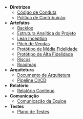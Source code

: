 - **Diretrizes**
    - [Código de Conduta](./CODE_OF_CONDUCT.md)
    - [Política de Contribuição](./CONTRIBUTING.md)
- **Artefatos**
    - [Backlog](./backlog/backlog.md)
    - [Estrutura Analítica do Projeto](./eap/eap.md)
    - [Lean Inception](./lean/quadro_lean.md)
    - [Pitch de Vendas](./pitch/pitch.md)
    - [Protótipo de Média Fidelidade](./prototipos/media_fidelidade.md)
    - [Protótipo de Alta Fidelidade](./prototipos/alta_fidelidade.md)
    - [Riscos](./riscos/riscos.md)
    - [Roadmap](./roadmap/roadmap.md)
- **Arquitetura**
    - [Documento de Arquitetura](./arquitetura/arquitetura.md)
    - [Pipeline CI/CD](./arquitetura/cicd.md)
- **Relatório**
    - [Relatório Contínuo](./relatorio/relatorio.md)
- **Comunicação**
    - [Comunicação da Equipe](./comunicacao/comunicacao.md)
- **Testes**
    - [Plano de Testes](./testes/testes.md)

